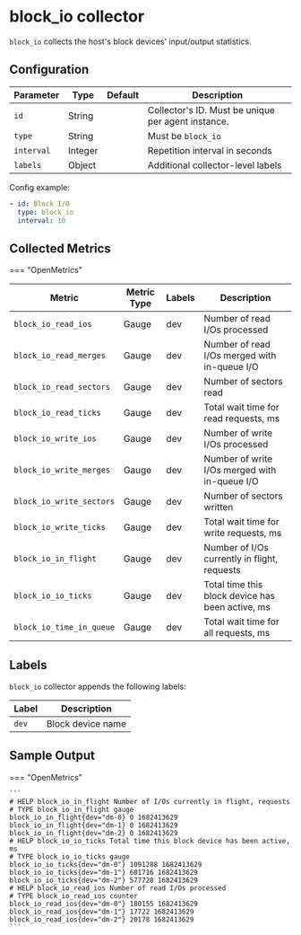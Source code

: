 # block_io collector

`block_io` collects the host's block devices' input/output statistics.

## Configuration

| Parameter  | Type    | Default | Description                                        |
| ---------- | ------- | ------- | -------------------------------------------------- |
| `id`       | String  |         | Collector's ID. Must be unique per agent instance. |
| `type`     | String  |         | Must be `block_io`                                 |
| `interval` | Integer |         | Repetition interval in seconds                     |
| `labels`   | Object  |         | Additional collector-level labels                  |

Config example:

``` yaml
- id: Block I/O
  type: block_io
  interval: 10
```

## Collected Metrics

=== "OpenMetrics"

  | Metric                   | Metric Type | Labels | Description                                      |
  | ------------------------ | ----------- | ------ | ------------------------------------------------ |
  | `block_io_read_ios`      | Gauge       | dev    | Number of read I/Os processed                    |
  | `block_io_read_merges`   | Gauge       | dev    | Number of read I/Os merged with in-queue I/O     |
  | `block_io_read_sectors`  | Gauge       | dev    | Number of sectors read                           |
  | `block_io_read_ticks`    | Gauge       | dev    | Total wait time for read requests, ms            |
  | `block_io_write_ios`     | Gauge       | dev    | Number of write I/Os processed                   |
  | `block_io_write_merges`  | Gauge       | dev    | Number of write I/Os merged with in-queue I/O    |
  | `block_io_write_sectors` | Gauge       | dev    | Number of sectors written                        |
  | `block_io_write_ticks`   | Gauge       | dev    | Total wait time for write requests, ms           |
  | `block_io_in_flight`     | Gauge       | dev    | Number of I/Os currently in flight, requests     |
  | `block_io_io_ticks`      | Gauge       | dev    | Total time this block device has been active, ms |
  | `block_io_time_in_queue` | Gauge       | dev    | Total wait time for all requests, ms             |

## Labels

`block_io` collector appends the following labels:

| Label | Description       |
| ----- | ----------------- |
| `dev` | Block device name |

## Sample Output

=== "OpenMetrics"

    ```
    # HELP block_io_in_flight Number of I/Os currently in flight, requests
    # TYPE block_io_in_flight gauge
    block_io_in_flight{dev="dm-0} 0 1682413629
    block_io_in_flight{dev="dm-1} 0 1682413629
    block_io_in_flight{dev="dm-2} 0 1682413629
    # HELP block_io_io_ticks Total time this block device has been active, ms
    # TYPE block_io_io_ticks gauge
    block_io_io_ticks{dev="dm-0"} 1091288 1682413629
    block_io_io_ticks{dev="dm-1"} 681716 1682413629
    block_io_io_ticks{dev="dm-2"} 577728 1682413629
    # HELP block_io_read_ios Number of read I/Os processed
    # TYPE block_io_read_ios counter
    block_io_read_ios{dev="dm-0"} 180155 1682413629
    block_io_read_ios{dev="dm-1"} 17722 1682413629
    block_io_read_ios{dev="dm-2"} 20178 1682413629
    ```